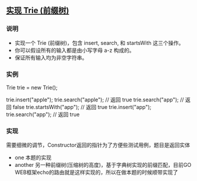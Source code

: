 ## [实现 Trie (前缀树)](https://leetcode-cn.com/problems/implement-trie-prefix-tree/)

### 说明

* 实现一个 Trie (前缀树)，包含 insert, search, 和 startsWith 这三个操作。
* 你可以假设所有的输入都是由小写字母 a-z 构成的。
* 保证所有输入均为非空字符串。

### 实例

Trie trie = new Trie();

trie.insert("apple");
trie.search("apple");   // 返回 true
trie.search("app");     // 返回 false
trie.startsWith("app"); // 返回 true
trie.insert("app");   
trie.search("app");     // 返回 true

### 实现
需要细微的调节，Constructor返回的指针为了方便些测试用例，题目是返回实体
* one 本题的实现
* another 另一种前缀树(压缩树的高度)，基于字典树实现的前缀匹配，目前GO WEB框架echo的路由就是这样实现的，所以在做本题的时候顺带实现了
